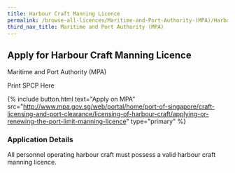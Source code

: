 ```yaml
---
title: Harbour Craft Manning Licence
permalink: /browse-all-licences/Maritime-and-Port-Authority-(MPA)/Harbour-Craft-Manning-Licence
third_nav_title: Maritime and Port Authority (MPA)
---
```


## Apply for Harbour Craft Manning Licence

Maritime and Port Authority (MPA)

Print SPCP Here


{% include button.html text="Apply on MPA" src="http://www.mpa.gov.sg/web/portal/home/port-of-singapore/craft-licensing-and-port-clearance/licensing-of-harbour-craft/applying-or-renewing-the-port-limit-manning-licence" type="primary" %}

### Application Details

<p>All personnel operating harbour craft must possess a valid harbour craft manning licence.</p>

